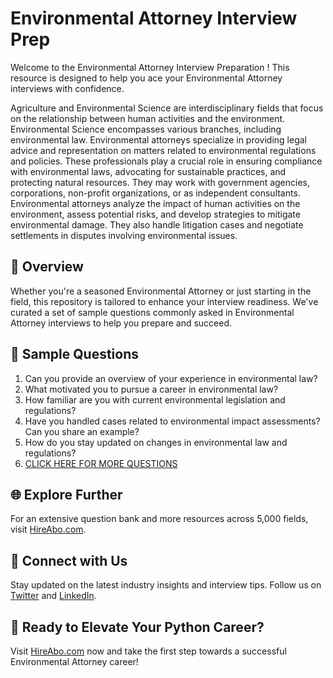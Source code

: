 # Environmental Attorney Interview Prep

Welcome to the Environmental Attorney Interview Preparation ! This resource is designed to help you ace your Environmental Attorney interviews with confidence.

Agriculture and Environmental Science are interdisciplinary fields that focus on the relationship between human activities and the environment. Environmental Science encompasses various branches, including environmental law. Environmental attorneys specialize in providing legal advice and representation on matters related to environmental regulations and policies. These professionals play a crucial role in ensuring compliance with environmental laws, advocating for sustainable practices, and protecting natural resources. They may work with government agencies, corporations, non-profit organizations, or as independent consultants. Environmental attorneys analyze the impact of human activities on the environment, assess potential risks, and develop strategies to mitigate environmental damage. They also handle litigation cases and negotiate settlements in disputes involving environmental issues.

## 🚀 Overview

Whether you're a seasoned Environmental Attorney or just starting in the field, this repository is tailored to enhance your interview readiness. We've curated a set of sample questions commonly asked in Environmental Attorney interviews to help you prepare and succeed.

## 📝 Sample Questions

1. Can you provide an overview of your experience in environmental law?
2. What motivated you to pursue a career in environmental law?
3. How familiar are you with current environmental legislation and regulations?
4. Have you handled cases related to environmental impact assessments? Can you share an example?
5. How do you stay updated on changes in environmental law and regulations?
6. [CLICK HERE FOR MORE QUESTIONS](https://hireabo.com/job/10_1_36/Environmental%20Attorney)

## 🌐 Explore Further

For an extensive question bank and more resources across 5,000 fields, visit [HireAbo.com](https://www.hireabo.com).

## 📱 Connect with Us

Stay updated on the latest industry insights and interview tips. Follow us on [Twitter](https://twitter.com/hireabo) and [LinkedIn](https://www.linkedin.com/in/hire-abo-3609972a8/).

## 🚀 Ready to Elevate Your Python Career?

Visit [HireAbo.com](https://www.hireabo.com) now and take the first step towards a successful Environmental Attorney career!